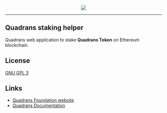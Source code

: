 <div align="center">
  <img src="https://www.quadrans.io/assets/brand/logo_quadrans_color.svg"><br>
</div>

-----------------

## Quadrans staking helper

Quadrans web application to stake **Quadrans Token** on Ethereum blockchain.

## License
[GNU GPL 3](LICENSE)

## Links
* [Quadrans Foundation website](https://quadrans.io)
* [Quadrans Documentation](https://docs.quadrans.io)